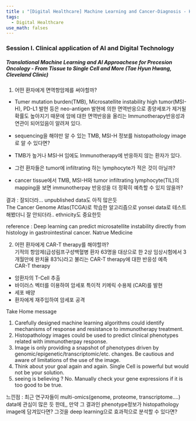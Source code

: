 ```yaml
---
title : "[Digital Healthcare] Machine Learning and Cancer-Diagnosis - How do we define cancer?"
tags:
  - Digital Healthcare
use_math: falses
---
```



### Session I. Clinical application of AI and Digital Technology
##### Translational Machine Learning and AI Approachese for Precesion Oncology - From Tissue to Single Cell and More (Tae Hyun Hwang, Cleveland Clinic)
1. 어떤 환자에게 면역항암제를 써야할까?  
- Tumer mutation burden(TMB), Microsatellite instability high tumor(MSI-H), PD-L1 발현 등은 neo-antigen 발현에 의한 면역반응으로 종양세포가 제거될 확률도 높아지기 때문에 암에 대한 면역반응을 올리는 Immunotherapy반응성과 연관이 되어있음이 알려져 있다.
- sequencing을 해야만 알 수 있는 TMB, MSI-H 정보를 histopathology image로 알 수 있다면?  
  
- TMB가 높거나 MSI-H 임에도 Immunotherapy에 반응하지 않는 환자가 있다.  
- 그런 환자들은 tumor에 infiltrating 하는 lymphocyte가 적은 것이 아닐까?  
- cancer tissue에서 TMB, MSI-H와 tumor infiltrating lymphocyte(TIL)의 mapping을 보면 immunotherpay 반응성을 더 정확히 예측할 수 있지 않을까?  

결과 : 잘되더라... unpublished data도 아직 많은듯  
       The Cancer Genome Atlas(TCGA)로 학습한 알고리즘으로 yonsei data로 테스트 해봤더니 잘 안되더라.. ethnicity도 중요한듯 
       
  
reference : Deep learning can predict microsatellite instability directly from histology in gastrointestinal cancer. Natrue Medicine  

2. 어떤 환자에게 CAR-T therapy를 해야할까?  
기적의 항암제(급성림프구성백혈병 환자 63명을 대상으로 한 2상 임상시험에서 3개월만에 완치율 83%)라고 불리는 CAR-T therapy에 대한 반응성 예측  
CAR-T therapy  
- 암환자의 T-Cell 추출  
- 바이러스 벡터를 이용하여 암세포 특이적 키메릭 수용체 (CAR)를 발현  
- 세포 배양  
- 환자에게 재주입하여 암세포 공격  

Take Home message  
1. Carefully designed machine learning algorithms could identify mechanisms of response and resistance to immunotherapy treatment.  
2. Histopathology images could be used to predict clinical phenotypes related with immunotherpay response.  
3. Image is only providing a snapshot of phenotypes driven by genomic/epigenetic/transcriptomic/etc. changes. Be cautious and aware of limitations of the use of the image.  
4. Think about your goal again and again. Single Cell is powerful but would not be your solution.  
5. seeing is believing ? No. Manually check your gene expressions if it is too good to be true.

느낀점 : 최근 연구자들이 multi-omics(genome, proteome, transcriptome....) data에 관심이 많은 듯 한데,, 만약 그 결과인 phenotype정보가 histopathology image에 담겨있다면? 그것을 deep learning으로 효과적으로 분석할 수 있다면?



